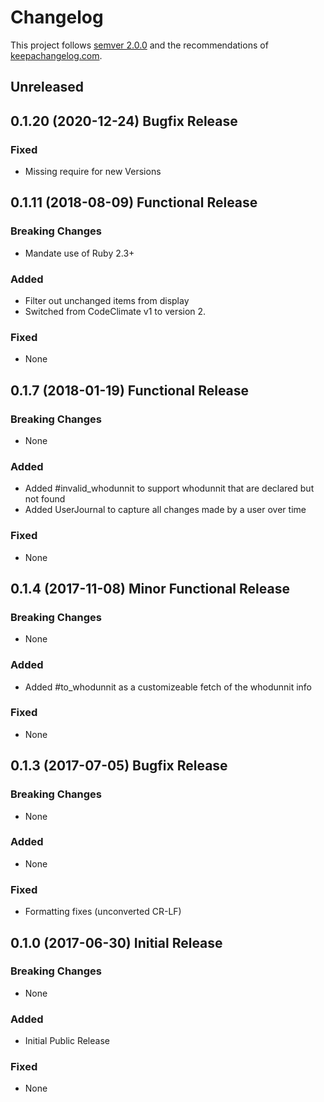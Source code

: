 # Changelog

This project follows [semver 2.0.0](http://semver.org/spec/v2.0.0.html) and the
recommendations of [keepachangelog.com](http://keepachangelog.com/).

## Unreleased

## 0.1.20 (2020-12-24)  Bugfix Release

### Fixed

- Missing require for new Versions

## 0.1.11 (2018-08-09)  Functional Release

### Breaking Changes

- Mandate use of Ruby 2.3+

### Added

- Filter out unchanged items from display
- Switched from CodeClimate v1 to version 2.

### Fixed

- None


## 0.1.7 (2018-01-19)  Functional Release

### Breaking Changes

- None

### Added

- Added #invalid_whodunnit to support whodunnit that are declared but not found
- Added UserJournal to capture all changes made by a user over time

### Fixed

- None

## 0.1.4 (2017-11-08) Minor Functional Release

### Breaking Changes

- None

### Added

- Added #to_whodunnit as a customizeable fetch of the whodunnit info

### Fixed

- None

## 0.1.3 (2017-07-05) Bugfix Release

### Breaking Changes

- None

### Added

- None

### Fixed

- Formatting fixes (unconverted CR-LF)

## 0.1.0 (2017-06-30) Initial Release

### Breaking Changes

- None

### Added

- Initial Public Release

### Fixed

- None
